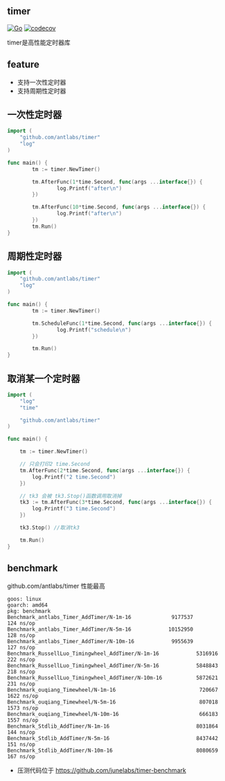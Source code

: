 ## timer
[![Go](https://github.com/antlabs/timer/workflows/Go/badge.svg)](https://github.com/antlabs/timer/actions)
[![codecov](https://codecov.io/gh/antlabs/timer/branch/master/graph/badge.svg)](https://codecov.io/gh/antlabs/timer)

timer是高性能定时器库
## feature
* 支持一次性定时器
* 支持周期性定时器

## 一次性定时器
```go
import (
    "github.com/antlabs/timer"
    "log"
)

func main() {
        tm := timer.NewTimer()

        tm.AfterFunc(1*time.Second, func(args ...interface{}) {
                log.Printf("after\n")
        })

        tm.AfterFunc(10*time.Second, func(args ...interface{}) {
                log.Printf("after\n")
        })
        tm.Run()
}
```
## 周期性定时器
```go
import (
    "github.com/antlabs/timer"
    "log"
)

func main() {
        tm := timer.NewTimer()

        tm.ScheduleFunc(1*time.Second, func(args ...interface{}) {
                log.Printf("schedule\n")
        })

        tm.Run()
}
```

## 取消某一个定时器
```go
import (
	"log"
	"time"

	"github.com/antlabs/timer"
)

func main() {

	tm := timer.NewTimer()

	// 只会打印2 time.Second
	tm.AfterFunc(2*time.Second, func(args ...interface{}) {
		log.Printf("2 time.Second")
	})

	// tk3 会被 tk3.Stop()函数调用取消掉
	tk3 := tm.AfterFunc(3*time.Second, func(args ...interface{}) {
		log.Printf("3 time.Second")
	})

	tk3.Stop() //取消tk3

	tm.Run()
}
```
## benchmark

github.com/antlabs/timer 性能最高
```
goos: linux
goarch: amd64
pkg: benchmark
Benchmark_antlabs_Timer_AddTimer/N-1m-16        	 9177537	       124 ns/op
Benchmark_antlabs_Timer_AddTimer/N-5m-16        	10152950	       128 ns/op
Benchmark_antlabs_Timer_AddTimer/N-10m-16       	 9955639	       127 ns/op
Benchmark_RussellLuo_Timingwheel_AddTimer/N-1m-16         	 5316916	       222 ns/op
Benchmark_RussellLuo_Timingwheel_AddTimer/N-5m-16         	 5848843	       218 ns/op
Benchmark_RussellLuo_Timingwheel_AddTimer/N-10m-16        	 5872621	       231 ns/op
Benchmark_ouqiang_Timewheel/N-1m-16                       	  720667	      1622 ns/op
Benchmark_ouqiang_Timewheel/N-5m-16                       	  807018	      1573 ns/op
Benchmark_ouqiang_Timewheel/N-10m-16                      	  666183	      1557 ns/op
Benchmark_Stdlib_AddTimer/N-1m-16                         	 8031864	       144 ns/op
Benchmark_Stdlib_AddTimer/N-5m-16                         	 8437442	       151 ns/op
Benchmark_Stdlib_AddTimer/N-10m-16                        	 8080659	       167 ns/op

```
* 压测代码位于
https://github.com/junelabs/timer-benchmark